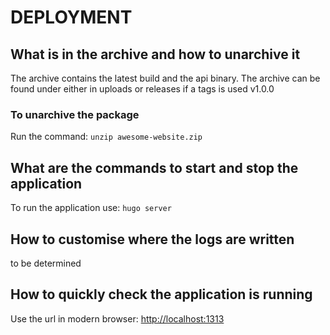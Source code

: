 # DEPLOYMENT

## What is in the archive and how to unarchive it

The archive contains the latest build and the api binary. The archive can be found under either in uploads or releases if a tags is used v1.0.0

### To unarchive the package

Run the command:
`unzip awesome-website.zip`

## What are the commands to start and stop the application

To run the application use:
`hugo server`

## How to customise where the logs are written

to be determined

## How to quickly check the application is running

Use the url in modern browser: <http://localhost:1313>
